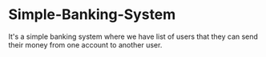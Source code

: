 # Simple-Banking-System
It's  a simple banking system where we have list of users that they can send their money from one account to another user.
